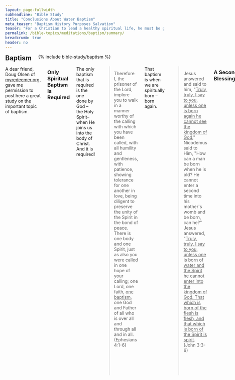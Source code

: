 ```yaml
---
layout: page-fullwidth
subheadline: "Bible Study"
title: "Conclusions About Water Baptism"
meta_teaser: "Baptism History Purposes Salvation"
teaser: "For a Christian to lead a healthy spiritual life, he must be grounded on solid conclusions regarding the fundamental Bible topics. Unfortunately, many of us merely repeat whatever we have heard from influential people over the years rather than reading what God's word has to say –in context– and then allowing the Holy Spirit to reveal its meaning to us. Baptism deserves serious consideration far beyond common church teachings and traditions."
permalink: /bible-topics/meditations/baptism/summary/
breadcrumb: true
header: no
---
```

<!--more-->
<div class="row">
<div class="bible-index medium-4 medium-push-8 columns">
<h2 style="margin: 0px">Baptism</h2>
        {% include bible-study/baptism %}
</div><!-- /.medium-4.columns -->
<div class="medium-8 medium-pull-4 columns" markdown="1">

<p class="blockquote">A dear friend, Doug Olsen of <a href="http://myredeemer.org">myredeemer.org</a>, gave me permission to post here a great study on the important topic of baptism.</p>

### Only Spiritual Baptism Is Required

The only baptism that is required is the one done by God –the Holy Spirit– when He joins us into the body of Christ. And it is required!

> Therefore I, the prisoner of the Lord, implore you to walk in a manner worthy of the calling with which you have been called, with all humility and gentleness, with patience, showing tolerance for one another in love, being diligent to preserve the unity of the Spirit in the bond of peace. There is one body and one Spirit, just as also you were called in one hope of your calling; one Lord, one faith, <u>one baptism</u>, one God and Father of all who is over all and through all and in all. (Ephesians 4:1-6)

That baptism is when we are spiritually born –born again.

> Jesus answered and said to him, "<u>Truly, truly, I say to you, unless one is born again he cannot see the kingdom of God.</u>" Nicodemus said to Him, "How can a man be born when he is old? He cannot enter a second time into his mother's womb and be born, can he?" Jesus answered, "<u>Truly, truly, I say to you, unless one is born of water and the Spirit he cannot enter into the kingdom of God. That which is born of the flesh is flesh, and that which is born of the Spirit is spirit</u>. (John 3:3-6)

### A Second Blessing?

Although some will agree that salvation begins with spiritual baptism, they have been taught that there is a second blessing that occurs at the time of water baptism. But that can't be true when the Bible clearly says that everyone who is in Christ has received every spiritual blessing in heaven. If we have received every spiritual blessing, it makes no sense that God is holding back the second one. He already gave us them all.

> Blessed be the God and Father of our Lord Jesus Christ, <u>who has blessed us with every spiritual blessing in the heavenly places in Christ</u>, just as He chose us in Him before the foundation of the world, that we would be holy and blameless before Him. (Ephesians 1:3-4)

### Does Water Baptism Still Have a Purpose Today?

Absolutely! It's not that water baptism is required in any way –but it can serve very well as a point of reference. Water baptism is a way of providing a point in time to which a person can refer to and, in his own mind, remember: He can state with certainty, "That's the day I became a Christian; that's when I was born again. That's the day that I died with Christ; was buried with Him; and was raised to new life with Him. It's the day I became a new creation."

When confronted by the enemy in times of weakness or doubt, with confidence he can say: "Flee from me Satan, I'm a child of God; a brother of Christ; an heir to the kingdom! And I remember the day it happened!"

> <u>having been buried with Him in baptism, in which you were also raised up with Him</u> through faith in the working of God, who raised Him from the dead. When you were dead in your transgressions and the <>uncircumcision of your flesh, He made you alive together with Him, having forgiven us all our transgressions</u>, having canceled out the certificate of debt consisting of decrees against us, which was hostile to us; and He has taken it out of the way, having nailed it to the cross. (Colossians 2:12-14)

{% include bible-study/bible-study-footer %}
</div><!-- /.medium-8.columns -->
</div><!-- /.row -->
